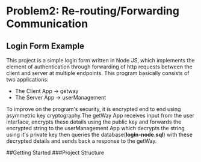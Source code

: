 # Problem2: Re-routing/Forwarding Communication
## Login Form Example
This project is a simple login form written in Node JS, which implements the element of authentication through forwarding of http requests between the client and server at multiple endpoints. This program basically consists of two applications:
  - The Client App -> getway
  - The Server App -> userManagement  
  
To improve on the program's security, it is encrypted end to end using asymmetric key cryptography.The getWay App receives input from the user interface, encrypts these details using the public key and forwards the encrypted string to the userManagement App which decrypts the string using it's private key then queries the database(**login-node.sql**) with these decrypted details and sends back a response to the getWay.

##Getting Started
###Project Structure
